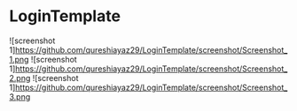 # LoginTemplate

![screenshot 1]https://github.com/qureshiayaz29/LoginTemplate/screenshot/Screenshot_1.png
![screenshot 1]https://github.com/qureshiayaz29/LoginTemplate/screenshot/Screenshot_2.png
![screenshot 1]https://github.com/qureshiayaz29/LoginTemplate/screenshot/Screenshot_3.png